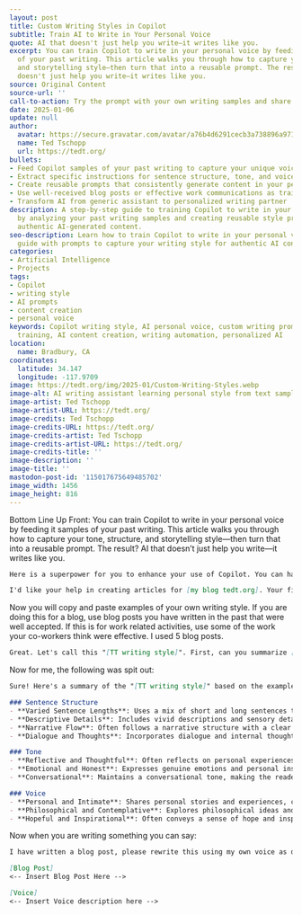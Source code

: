 ```yaml
---
layout: post
title: Custom Writing Styles in Copilot
subtitle: Train AI to Write in Your Personal Voice
quote: AI that doesn't just help you write—it writes like you.
excerpt: You can train Copilot to write in your personal voice by feeding it samples
  of your past writing. This article walks you through how to capture your tone, structure,
  and storytelling style—then turn that into a reusable prompt. The result? AI that
  doesn't just help you write—it writes like you.
source: Original Content
source-url: ''
call-to-action: Try the prompt with your own writing samples and share your results
date: 2025-01-06
update: null
author:
  avatar: https://secure.gravatar.com/avatar/a76b4d6291cecb3a738896a971bfb903?s=512&d=mp&r=g
  name: Ted Tschopp
  url: https://tedt.org/
bullets:
- Feed Copilot samples of your past writing to capture your unique voice and style
- Extract specific instructions for sentence structure, tone, and voice characteristics
- Create reusable prompts that consistently generate content in your personal style
- Use well-received blog posts or effective work communications as training examples
- Transform AI from generic assistant to personalized writing partner
description: A step-by-step guide to training Copilot to write in your personal voice
  by analyzing your past writing samples and creating reusable style prompts for consistent,
  authentic AI-generated content.
seo-description: Learn how to train Copilot to write in your personal voice. Step-by-step
  guide with prompts to capture your writing style for authentic AI content generation.
categories:
- Artificial Intelligence
- Projects
tags:
- Copilot
- writing style
- AI prompts
- content creation
- personal voice
keywords: Copilot writing style, AI personal voice, custom writing prompts, Copilot
  training, AI content creation, writing automation, personalized AI
location:
  name: Bradbury, CA
coordinates:
  latitude: 34.147
  longitude: -117.9709
image: https://tedt.org/img/2025-01/Custom-Writing-Styles.webp
image-alt: AI writing assistant learning personal style from text samples
image-artist: Ted Tschopp
image-artist-URL: https://tedt.org/
image-credits: Ted Tschopp
image-credits-URL: https://tedt.org/
image-credits-artist: Ted Tschopp
image-credits-artist-URL: https://tedt.org/
image-credits-title: ''
image-description: ''
image-title: ''
mastodon-post-id: '115017675649485702'
image_width: 1456
image_height: 816
---
```

Bottom Line Up Front: You can train Copilot to write in your personal voice by feeding it samples of your past writing. This article walks you through how to capture your tone, structure, and storytelling style—then turn that into a reusable prompt. The result? AI that doesn’t just help you write—it writes like you.
 
```markdown
Here is a superpower for you to enhance your use of Copilot. You can have Copilot write something in your own style of writing.  Click on the link and head on over to Copilot for Web and use this prompt.  Make changes 

I'd like your help in creating articles for [my blog tedt.org]. Your first task will be to understand my writing style based on examples that I give you. After that, we'll create some content. To start, please say GO AHEAD and I will paste examples of my writing. Keep saying GO AHEAD and I will paste new examples. When I am done I will give you additional instructions. 
```
Now you will copy and paste examples of your own writing style. If you are doing this for a blog, use blog posts you have written in the past that were well accepted. If this is for work related activities, use some of the work your co-workers think were effective. I used 5 blog posts.

```markdown
Great. Let's call this "[TT writing style]". First, can you summarize [TT writing style] in a bullet points? Focus on the sentence structure, tone and voice so that I can give your description to someone else to emulate my style of writing.
```

Now for me, the following was spit out:

```markdown
Sure! Here's a summary of the "[TT writing style]" based on the examples you provided:

### Sentence Structure
- **Varied Sentence Lengths**: Uses a mix of short and long sentences to create a natural flow.
- **Descriptive Details**: Includes vivid descriptions and sensory details to paint a clear picture.
- **Narrative Flow**: Often follows a narrative structure with a clear beginning, middle, and end.
- **Dialogue and Thoughts**: Incorporates dialogue and internal thoughts to add depth and perspective.

### Tone
- **Reflective and Thoughtful**: Often reflects on personal experiences and deeper meanings.
- **Emotional and Honest**: Expresses genuine emotions and personal insights.
- **Conversational**: Maintains a conversational tone, making the reader feel engaged and connected.

### Voice
- **Personal and Intimate**: Shares personal stories and experiences, creating an intimate connection with the reader.
- **Philosophical and Contemplative**: Explores philosophical ideas and contemplative thoughts.
- **Hopeful and Inspirational**: Often conveys a sense of hope and inspiration, especially in relation to faith and spirituality.
```

Now when you are writing something you can say:

```Markdown
I have written a blog post, please rewrite this using my own voice as defined in the Voice section of this prompt.  

[Blog Post]
<-- Insert Blog Post Here -->

[Voice]
<-- Insert Voice description here -->
```